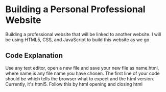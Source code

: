 # Building a Personal Professional Website

Building a professional website that will be linked to another website.
I will be using HTML5, CSS, and JavaScript to build this website as we go


## Code Explanation
Use any text editor, open a new file and save your new file as name.html, where name is any file name you have chosen.
The first line of your code should be <!DOCTYPE html> which tells the browser what to expect and the html version. Currently, it's html5.
Follow this by html opening and closing html <html></html>


